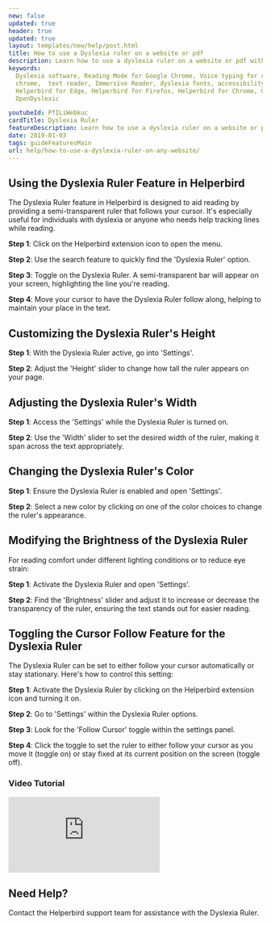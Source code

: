```yaml
---
new: false
updated: true
header: true
updated: true
layout: templates/new/help/post.html
title: How to use a Dyslexia ruler on a website or pdf
description: Learn how to use a dyslexia ruler on a website or pdf with the Helperbird browser extension.
keywords:
  Dyslexia software, Reading Mode for Google Chrome, Voice typing for chrome, Text to speech for
  chrome,  text reader, Immersive Reader, dyslexia fonts, accessibility software, dyslexia software,
  Helperbird for Edge, Helperbird for Firefox, Helperbird for Chrome, Opendyslexic for Chrome,
  OpenDyslexic

youtubeId: PfILiWebkuc
cardTitle: Dyslexia Ruler
featureDescription: Learn how to use a dyslexia ruler on a website or pdf with the Helperbird browser extension.
date: 2019-01-03
tags: guideFeaturesMain
url: help/how-to-use-a-dyslexia-ruler-on-any-website/
---
```


## Using the Dyslexia Ruler Feature in Helperbird

The Dyslexia Ruler feature in Helperbird is designed to aid reading by providing a semi-transparent ruler that follows your cursor. It's especially useful for individuals with dyslexia or anyone who needs help tracking lines while reading.

**Step 1**: Click on the Helperbird extension icon to open the menu.

**Step 2**: Use the search feature to quickly find the 'Dyslexia Ruler' option.

**Step 3**: Toggle on the Dyslexia Ruler. A semi-transparent bar will appear on your screen, highlighting the line you're reading.

**Step 4**: Move your cursor to have the Dyslexia Ruler follow along, helping to maintain your place in the text.

## Customizing the Dyslexia Ruler's Height

**Step 1**: With the Dyslexia Ruler active, go into 'Settings'.

**Step 2**: Adjust the 'Height' slider to change how tall the ruler appears on your page.

## Adjusting the Dyslexia Ruler's Width

**Step 1**: Access the 'Settings' while the Dyslexia Ruler is turned on.

**Step 2**: Use the 'Width' slider to set the desired width of the ruler, making it span across the text appropriately.

## Changing the Dyslexia Ruler's Color

**Step 1**: Ensure the Dyslexia Ruler is enabled and open 'Settings'.

**Step 2**: Select a new color by clicking on one of the color choices to change the ruler's appearance.

## Modifying the Brightness of the Dyslexia Ruler

For reading comfort under different lighting conditions or to reduce eye strain:

**Step 1**: Activate the Dyslexia Ruler and open 'Settings'.

**Step 2**: Find the 'Brightness' slider and adjust it to increase or decrease the transparency of the ruler, ensuring the text stands out for easier reading.


## Toggling the Cursor Follow Feature for the Dyslexia Ruler

The Dyslexia Ruler can be set to either follow your cursor automatically or stay stationary. Here's how to control this setting:

**Step 1**: Activate the Dyslexia Ruler by clicking on the Helperbird extension icon and turning it on.

**Step 2**: Go to 'Settings' within the Dyslexia Ruler options.

**Step 3**: Look for the 'Follow Cursor' toggle within the settings panel.

**Step 4**: Click the toggle to set the ruler to either follow your cursor as you move it (toggle on) or stay fixed at its current position on the screen (toggle off).




### Video Tutorial

<div
class="mt-12 mb-12  bg-stone-600 rounded-2xl  aspect-w-16 aspect-h-9"
>
<iframe   
id="videos" 
class="rounded-md shadow-2xl ring-1 ring-gray-900/10"
src="https://www.youtube-nocookie.com/embed/ZI7yqBKd91E" 
title="YouTube video player" 
frameborder="0"
allow="accelerometer; autoplay; clipboard-write; encrypted-media; gyroscope; picture-in-picture; web-share" 
allowfullscreen>
</iframe>
</div>


## Need Help?

Contact the Helperbird support team for assistance with the Dyslexia Ruler.





